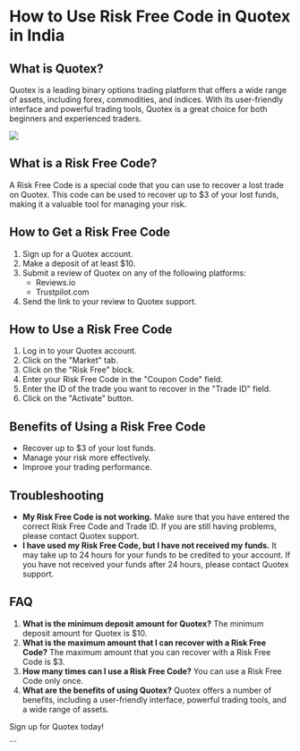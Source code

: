 # How to Use Risk Free Code in Quotex in India

## What is Quotex?

Quotex is a leading binary options trading platform that offers a wide
range of assets, including forex, commodities, and indices. With its
user-friendly interface and powerful trading tools, Quotex is a great
choice for both beginners and experienced traders.

[![](https://static.quotex.io/files/4_en/300_250.jpg)](https://traff.sbs/brokerqxlid)

## What is a Risk Free Code?

A Risk Free Code is a special code that you can use to recover a lost
trade on Quotex. This code can be used to recover up to \$3 of your lost
funds, making it a valuable tool for managing your risk.

## How to Get a Risk Free Code

1.  Sign up for a Quotex account.
2.  Make a deposit of at least \$10.
3.  Submit a review of Quotex on any of the following platforms:
    -   Reviews.io
    -   Trustpilot.com
4.  Send the link to your review to Quotex support.

## How to Use a Risk Free Code

1.  Log in to your Quotex account.
2.  Click on the "Market" tab.
3.  Click on the "Risk Free" block.
4.  Enter your Risk Free Code in the "Coupon Code" field.
5.  Enter the ID of the trade you want to recover in the "Trade
    ID" field.
6.  Click on the "Activate" button.

## Benefits of Using a Risk Free Code

-   Recover up to \$3 of your lost funds.
-   Manage your risk more effectively.
-   Improve your trading performance.

## Troubleshooting

-   **My Risk Free Code is not working.** Make sure that you have
    entered the correct Risk Free Code and Trade ID. If you are still
    having problems, please contact Quotex support.
-   **I have used my Risk Free Code, but I have not received my funds.**
    It may take up to 24 hours for your funds to be credited to your
    account. If you have not received your funds after 24 hours, please
    contact Quotex support.

## FAQ

1.  **What is the minimum deposit amount for Quotex?** The minimum
    deposit amount for Quotex is \$10.
2.  **What is the maximum amount that I can recover with a Risk Free
    Code?** The maximum amount that you can recover with a Risk Free
    Code is \$3.
3.  **How many times can I use a Risk Free Code?** You can use a Risk
    Free Code only once.
4.  **What are the benefits of using Quotex?** Quotex offers a number of
    benefits, including a user-friendly interface, powerful trading
    tools, and a wide range of assets.

Sign up for Quotex today!

\`\`\`

